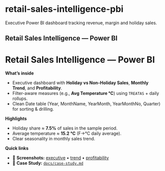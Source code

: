 # retail-sales-intelligence-pbi
Executive Power BI dashboard tracking revenue, margin and holiday sales.


## Retail Sales Intelligence — Power BI

# Retail Sales Intelligence — Power BI

**What’s inside**
- Executive dashboard with **Holiday vs Non-Holiday Sales**, **Monthly Trend**, and **Profitability**.
- Filter-aware measures (e.g., **Avg Temperature °C**) using `TREATAS` + daily rollups.
- Clean Date table (Year, MonthName, YearMonth, YearMonthNo, Quarter) for sorting & drilling.

**Highlights**
- Holiday share ≈ **7.5%** of sales in the sample period.  
- Average temperature ≈ **15.2 °C** (F→°C daily average).  
- Clear seasonality in monthly sales trend.

**Quick links**
- 📸 **Screenshots:** [executive](images/executive-overview.png) • [trend](images/monthly-trend.png) • [profitability](images/profitability.png)  
- 📄 **Case Study:** [`docs/case-study.md`](docs/case-study.md)

